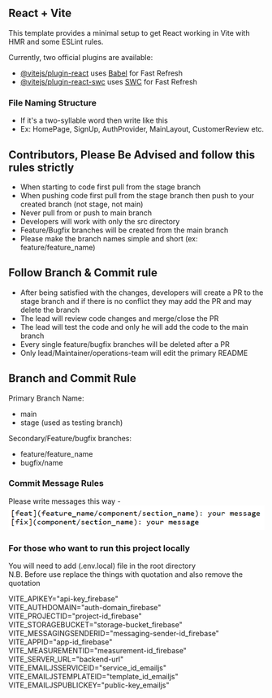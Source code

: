 ## React + Vite

This template provides a minimal setup to get React working in Vite with HMR and some ESLint rules.

Currently, two official plugins are available:

- [@vitejs/plugin-react](https://github.com/vitejs/vite-plugin-react/blob/main/packages/plugin-react/README.md) uses [Babel](https://babeljs.io/) for Fast Refresh
- [@vitejs/plugin-react-swc](https://github.com/vitejs/vite-plugin-react-swc) uses [SWC](https://swc.rs/) for Fast Refresh

### File Naming Structure

- If it's a two-syllable word then write like this
- Ex: HomePage, SignUp, AuthProvider, MainLayout, CustomerReview etc.

## Contributors, Please Be Advised and follow this rules strictly

- When starting to code first pull from the stage branch
- When pushing code first pull from the stage branch then push to your created branch (not stage, not main)
- Never pull from or push to main branch
- Developers will work with only the src directory
- Feature/Bugfix branches will be created from the main branch
- Please make the branch names simple and short (ex: feature/feature_name)

## Follow Branch & Commit rule

- After being satisfied with the changes, developers will create a PR to the stage branch and if there is no conflict they may add the PR and may delete the branch
- The lead will review code changes and merge/close the PR
- The lead will test the code and only he will add the code to the main branch
- Every single feature/bugfix branches will be deleted after a PR
- Only lead/Maintainer/operations-team will edit the primary README

## Branch and Commit Rule

Primary Branch Name:

- main
- stage (used as testing branch)

Secondary/Feature/bugfix branches:

- feature/feature_name
- bugfix/name

### Commit Message Rules

Please write messages this way -
![commit-msg-rule](./public/commit-msg-rule.png)

### For those who want to run this project locally

You will need to add (.env.local) file in the root directory <br>
N.B. Before use replace the things with quotation and also remove the quotation

VITE_APIKEY="api-key_firebase" <br>
VITE_AUTHDOMAIN="auth-domain_firebase" <br>
VITE_PROJECTID="project-id_firebase" <br>
VITE_STORAGEBUCKET="storage-bucket_firebase" <br>
VITE_MESSAGINGSENDERID="messaging-sender-id_firebase" <br>
VITE_APPID="app-id_firebase" <br>
VITE_MEASUREMENTID="measurement-id_firebase" <br>
VITE_SERVER_URL="backend-url" <br>
VITE_EMAILJSSERVICEID="service_id_emailjs" <br>
VITE_EMAILJSTEMPLATEID="template_id_emailjs" <br>
VITE_EMAILJSPUBLICKEY="public-key_emailjs" <br>
